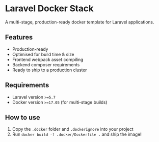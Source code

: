 # Laravel Docker Stack

A multi-stage, production-ready docker template for Laravel applications.

## Features
- Production-ready
- Optimised for build time &amp; size
- Frontend webpack asset compiling
- Backend composer requirements
- Ready to ship to a production cluster

## Requirements
- Laravel version `>=5.7`
- Docker version `>=17.05` (for multi-stage builds)

## How to use
1. Copy the `.docker` folder and `.dockerignore` into your project
2. Run `docker build -f .docker/Dockerfile .` and ship the image!
